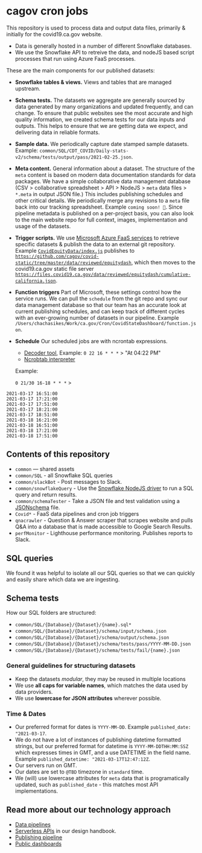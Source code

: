 # cagov cron jobs

This repository is used to process data and output data files, primarily & initially for the covid19.ca.gov website.

* Data is generally hosted in a number of different Snowflake databases.
* We use the Snowflake API to retreive the data, and nodeJS based script processes that run using Azure FaaS processes.

These are the main components for our published datasets:

* **Snowflake tables & views.** Views and tables that are managed upstream. 
* **Schema tests.** The datasets we aggregate are generally sourced by data generated by many organizations and updated frequently, and can change. To ensure that public websites see the most accurate and high quality information, we created schema tests for our data inputs and outputs. This helps to ensure that we are getting data we expect, and delivering data in reliable formats.
* **Sample data.** We periodically capture date stamped sample datasets. Example: `common/SQL/CDT_COVID/Daily-stats-v2/schema/tests/output/pass/2021-02-25.json`.
* **Meta content.** General information about a dataset. The structure of the `meta` content is based on modern data documentation standards for data packages. We have a simple collaborative data management database (CSV > collaborative spreadsheet > API > NodeJS > `meta` data files > `*.meta` in output JSON file.) This includes publishing schedules and other critical details. We periodically merge any revisions to a `meta` file back into our tracking spreadsheet. Example `coming soon! 🌈`. Since pipeline metadata is published on a per-project basis, you can also look to the main website repo for full context, images, implementation and usage of the datasets.
* **Trigger scripts.** We use [Microsoft Azure FaaS services](https://azure.microsoft.com/en-us/services/functions) to retrieve specific datasets & publish the data to an external git repository.
Example [`CovidEquityData/index.js`](./CovidEquityData/index.js) publishes to [`https://github.com/cagov/covid-static/tree/master/data/reviewed/equitydash`](https://github.com/cagov/covid-static/tree/master/data/reviewed/equitydash), which then moves to the covid19.ca.gov static file server [`https://files.covid19.ca.gov/data/reviewed/equitydash/cumulative-california.json`](https://files.covid19.ca.gov/data/reviewed/equitydash/cumulative-california.json).
* **Function triggers** Part of Microsoft, these settings control how the service runs. We can pull the `schedule` from the git repo and sync our data management database so that our team has an accurate look at current publishing schedules, and can keep track of different cycles with an ever-growing number of datasets in our pipeline. Example `/Users/chachasikes/Work/ca.gov/Cron/CovidStateDashboard/function.json`.
* **Schedule** Our scheduled jobs are with ncrontab expressions. 
    * [Decoder tool](https://crontab.cronhub.io/), Example: `0 22 16 * * *` > "At 04:22 PM"
    * [Ncrobtab interpreter](https://ncrontab.swimburger.net/) 
    
    Example: 
    
    `0 21/30 16-18 * * *` > 

```2021-03-17 16:21:00
2021-03-17 16:51:00
2021-03-17 17:21:00
2021-03-17 17:51:00
2021-03-17 18:21:00
2021-03-17 18:51:00
2021-03-18 16:21:00
2021-03-18 16:51:00
2021-03-18 17:21:00
2021-03-18 17:51:00
```

## Contents of this repository

* `common` — shared assets
* `common/SQL` - all Snowflake SQL queries
* `common/slackBot` - Post messages to Slack.
* `common/snowflakeQuery` - Use the [Snowflake NodeJS driver](https://docs.snowflake.com/en/user-guide/nodejs-driver.html) to run a SQL query and return results.
* `common/schemaTester` - Take a JSON file and test validation using a [JSONschema](https://www.npmjs.com/package/jsonschema) file.
* `Covid*` - FaaS data pipelines and cron job triggers
* `qnacrawler` - Question & Answer scraper that scrapes website and pulls Q&A into a database that is made accessible to Google Search Results.
* `perfMonitor` - Lighthouse performance monitoring. Publishes reports to Slack.

## SQL queries

We found it was helpful to isolate all our SQL queries so that we can quickly and easily share which data we are ingesting.

## Schema tests
How our SQL folders are structured:
* `common/SQL/{Database}/{Dataset}/{name}.sql*`
* `common/SQL/{Database}/{Dataset}/schema/input/schema.json`
* `common/SQL/{Database}/{Dataset}/schema/output/schema.json`
* `common/SQL/{Database}/{Dataset}/schema/tests/pass/YYYY-MM-DD.json`
* `common/SQL/{Database}/{Dataset}/schema/tests/fail/{name}.json`

### General guidelines for structuring datasets

* Keep the datasets *modular*, they may be reused in multiple locations
* We use **all caps for variable names**, which matches the data used by data providers.
* We use **lowercase for JSON attributes** wherever possible.

### Time & Dates
* Our preferred format for dates is `YYYY-MM-DD`. Example `published_date: "2021-03-17`. 
* We do not have a lot of instances of publishing datetime formatted strings, but our preferred format for datetime is `YYYY-MM-DDTHH:MM:SSZ` which expresses times in GMT, and a use DATETIME in the field name. Example `published_datetime: "2021-03-17T12:47:12Z`.
* Our servers run on GMT.
* Our dates are set to `@TBD` timezone in `standard` time.
* We (will) use lowercase attributes for `meta` data that is programatically updated, such as `published_date` - this matches most API implementations.

## Read more about our technology approach
* [Data pipelines](https://teamdocs.covid19.ca.gov/teams/engineering/data-pipelines/)
* [Serverless APIs](https://handbook.digital.ca.gov/tech/serverless/) in our design handbook.
* [Publishing pipeline](https://teamdocs.covid19.ca.gov/teams/engineering/publishing-pipeline/)
* [Public dashboards](https://teamdocs.covid19.ca.gov/teams/engineering/dashboards/)